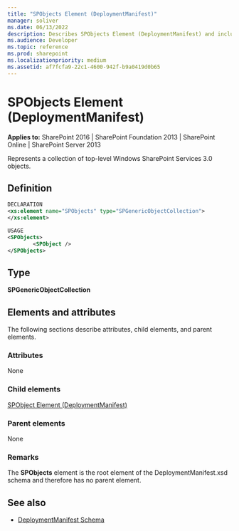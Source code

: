 ```yaml
---
title: "SPObjects Element (DeploymentManifest)"
manager: soliver
ms.date: 06/13/2022
description: Describes SPObjects Element (DeploymentManifest) and includes information on type, elements, and attributes.
ms.audience: Developer
ms.topic: reference
ms.prod: sharepoint
ms.localizationpriority: medium
ms.assetid: af7fcfa9-22c1-4600-942f-b9a0419d0b65
---
```


# SPObjects Element (DeploymentManifest)

**Applies to:** SharePoint 2016 | SharePoint Foundation 2013 | SharePoint Online | SharePoint Server 2013 
  
Represents a collection of top-level Windows SharePoint Services 3.0 objects.

## Definition

```XML
DECLARATION
<xs:element name="SPObjects" type="SPGenericObjectCollection">
</xs:element>

USAGE
<SPObjects>
        <SPObject />
</SPObjects>

```

## Type

**SPGenericObjectCollection**
  
## Elements and attributes

The following sections describe attributes, child elements, and parent elements.

### Attributes

None
   
### Child elements

[SPObject Element (DeploymentManifest)](spobject-element-deploymentmanifest.md)
   
### Parent elements

None
   
### Remarks

The **SPObjects** element is the root element of the DeploymentManifest.xsd schema and therefore has no parent element. 
  
## See also

- [DeploymentManifest Schema](deploymentmanifest-schema.md)


